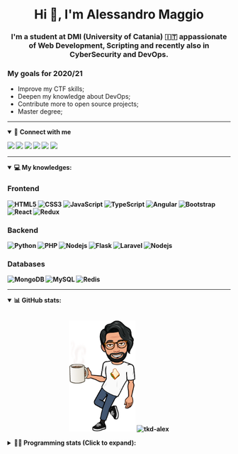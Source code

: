 <h1 align="center">Hi 👋, I'm Alessandro Maggio</h1>
<h3 align="center">I'm a student at DMI (University of Catania) 🇮🇹 appassionate of Web Development, Scripting and recently also in CyberSecurity and DevOps.</h3>

### My goals for 2020/21
- Improve my CTF skills;
- Deepen my knowledge about DevOps;
- Contribute more to open source projects;
- Master degree;

____

<details open>
<summary>🤝 <b>Connect with me<b></summary>

<p align = "center">

[<img src="https://img.shields.io/badge/twitter-1DA1F2.svg?&style=for-the-badge&logo=twitter&logoColor=white" />](https://twitter.com/TkdAxel)
[<img src ="https://img.shields.io/badge/portfolio-web-%23.svg?&style=for-the-badge&logo=&logoColor=white%22">](https://alessandromaggio.it/)
[<img src ="https://img.shields.io/badge/Telegram-1ca0f1.svg?&style=for-the-badge&logo=Telegram&logoColor=white%22&link=https://t.me/TkdAlex">](https://t.me/TkdAlex/)
[<img src="https://img.shields.io/badge/gmail-c14438.svg?&style=for-the-badge&logo=Gmail&logoColor=white&link=mailto:alex.tkd.alex@gmail.com"/>](mailto:alex.tkd.alex@gmail.com)
[<img src="https://img.shields.io/badge/linkedin-0077B5.svg?&style=for-the-badge&logo=linkedin&logoColor=white" />](https://www.linkedin.com/in/aalessandromaggio/)
[<img src = "https://img.shields.io/badge/instagram-E4405F.svg?&style=for-the-badge&logo=instagram&logoColor=white">](https://www.instagram.com/tkd_alex/)
<!--- [![Visits Badge](https://badges.pufler.dev/visits/tkd-alex/tkd-alex?style=for-the-badge&color=blue)](https://github.com/tkd-alex/tkd-alex) -->

</p>

</details>

---

<details open>
<summary>💻 <b>My knowledges</b>: </summary>

### Frontend
![HTML5](https://img.shields.io/badge/-HTML5-E34F26.svg?style=for-the-badge&logo=html5&logoColor=ffffff)
![CSS3](https://img.shields.io/badge/-CSS3-1572B6.svg?style=for-the-badge&logo=css3)
![JavaScript](https://img.shields.io/badge/-JavaScript-282C34?style=for-the-badge&logo=javascript)
![TypeScript](https://img.shields.io/badge/-TypeScript-007ACC?style=for-the-badge&logo=typescript)
![Angular](https://img.shields.io/badge/-Angular-DD0031?style=for-the-badge&logo=angular)
![Bootstrap](https://img.shields.io/badge/-Bootstrap-563D7C.svg?style=for-the-badge&logo=bootstrap)
![React](https://img.shields.io/badge/-React-282C34.svg?style=for-the-badge&logo=react&logoColor=ffffff)
![Redux](https://img.shields.io/badge/-Redux-764ABC.svg?style=for-the-badge&logo=redux)

### Backend
![Python](https://img.shields.io/badge/-Python-3776AB.svg?style=for-the-badge&logo=Python&logoColor=ffffff)
![PHP](https://img.shields.io/badge/-PHP-777BB4.svg?style=for-the-badge&logo=PHP&logoColor=ffffff)
![Nodejs](https://img.shields.io/badge/-Bash-4EAA25.svg?style=for-the-badge&logo=gnu-bash&logoColor=ffffff)
![Flask](https://img.shields.io/badge/-Flask-282C34.svg?style=for-the-badge&logo=flask)
![Laravel](https://img.shields.io/badge/-Laravel-FF2D20.svg?style=for-the-badge&logo=laravel&logoColor=ffffff)
![Nodejs](https://img.shields.io/badge/-Nodejs-339933.svg?style=for-the-badge&logo=Node.js&logoColor=ffffff)

### Databases
![MongoDB](https://img.shields.io/badge/-MongoDB-47A248?style=for-the-badge&logo=mongodb&logoColor=ffffff)
![MySQL](https://img.shields.io/badge/-MySQL-4479A1?style=for-the-badge&logo=mysql&logoColor=ffffff)
![Redis](https://img.shields.io/badge/-Redis-DC382D?style=for-the-badge&logo=Redis&logoColor=ffffff)

</details>

---

<details open>
 <summary>📊 <b>GitHub stats</b>: </summary>

<br>

<p align = "center">
    <img src="https://raw.githubusercontent.com/Tkd-Alex/tkd-alex/master/images/321517cd-ff68-41a7-b0d1-e765680568a7-8b6448d9-c944-4146-b633-adbdd25cb471-v1.png" height="250" />
    <img src="https://github-readme-stats.vercel.app/api?username=tkd-alex&show_icons=true&count_private=true&hide_border=true&line_height=25" alt="tkd-alex">
</p>

</design>

<details>
 <summary>👨‍💻 <b>Programming stats (Click to expand)</b>: </summary>
 
<!--START_SECTION:waka-->
**I'm an Early 🐤** 

```text
🌞 Morning    410 commits    █████░░░░░░░░░░░░░░░░░░░░   21.75% 
🌆 Daytime    764 commits    ██████████░░░░░░░░░░░░░░░   40.53% 
🌃 Evening    654 commits    ████████░░░░░░░░░░░░░░░░░   34.69% 
🌙 Night      57 commits     ░░░░░░░░░░░░░░░░░░░░░░░░░   3.02%

```
📅 **I'm Most Productive on Wednesday** 

```text
Monday       309 commits    ████░░░░░░░░░░░░░░░░░░░░░   16.39% 
Tuesday      285 commits    ███░░░░░░░░░░░░░░░░░░░░░░   15.12% 
Wednesday    349 commits    ████░░░░░░░░░░░░░░░░░░░░░   18.51% 
Thursday     333 commits    ████░░░░░░░░░░░░░░░░░░░░░   17.67% 
Friday       244 commits    ███░░░░░░░░░░░░░░░░░░░░░░   12.94% 
Saturday     188 commits    ██░░░░░░░░░░░░░░░░░░░░░░░   9.97% 
Sunday       177 commits    ██░░░░░░░░░░░░░░░░░░░░░░░   9.39%

```


📊 **This Week I Spent My Time On** 

```text
⌚︎ Time Zone: Europe/Rome

💬 Programming Languages: 
JavaScript               24 hrs              ███████████████████░░░░░░   76.7% 
HTML                     2 hrs 14 mins       █░░░░░░░░░░░░░░░░░░░░░░░░   7.14% 
Python                   1 hr 59 mins        █░░░░░░░░░░░░░░░░░░░░░░░░   6.35% 
JSON                     1 hr 16 mins        █░░░░░░░░░░░░░░░░░░░░░░░░   4.07% 
CSS                      44 mins             ░░░░░░░░░░░░░░░░░░░░░░░░░   2.36%

🔥 Editors: 
VS Code                  28 hrs 47 mins      ███████████████████████░░   91.97% 
Sublime Text             2 hrs 30 mins       ██░░░░░░░░░░░░░░░░░░░░░░░   8.03%

🐱‍💻 Projects: 
HypeCook-Chrome-Extension20 hrs 34 mins      ████████████████░░░░░░░░░   65.72% 
PandaScripts-Chrome-Exten7 hrs 35 mins       ██████░░░░░░░░░░░░░░░░░░░   24.28% 
Unknown Project          2 hrs 30 mins       ██░░░░░░░░░░░░░░░░░░░░░░░   8.0% 
Chrome-Extension-Final   17 mins             ░░░░░░░░░░░░░░░░░░░░░░░░░   0.95% 
Twitch-Channel-Points-Min16 mins             ░░░░░░░░░░░░░░░░░░░░░░░░░   0.87%

💻 Operating System: 
Linux                    31 hrs 18 mins      █████████████████████████   100.0%

```

**I Mostly Code in Python** 

```text
Python                   29 repos            ██████████░░░░░░░░░░░░░░░   40.85% 
JavaScript               12 repos            ████░░░░░░░░░░░░░░░░░░░░░   16.9% 
PHP                      5 repos             █░░░░░░░░░░░░░░░░░░░░░░░░   7.04% 
CSS                      5 repos             █░░░░░░░░░░░░░░░░░░░░░░░░   7.04% 
HTML                     5 repos             █░░░░░░░░░░░░░░░░░░░░░░░░   7.04%

```



<!--END_SECTION:waka-->

</details>
